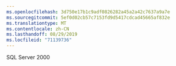 ```yaml
---
ms.openlocfilehash: 3d750e17b1c9adf0826282a45a2a42c7637a9a7e
ms.sourcegitcommit: 5ef0d02cb57c7153fd9d5417cdcad45665af832e
ms.translationtype: MT
ms.contentlocale: zh-CN
ms.lasthandoff: 08/29/2019
ms.locfileid: "71139736"
---
```

SQL Server 2000